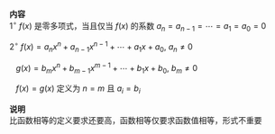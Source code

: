 **内容**  
 $1^\circ\ f(x)$ 是零多项式，当且仅当 $f(x)$ 的系数 $a_n=a_{n-1}=\cdots=a_1=a_0=0$  
  
 $2^\circ\ f(x)=a_nx^n+a_{n-1}x^{n-1}+\cdots+a_1x+a_0,\ a_n\neq0$  
  
 $\enspace\ g(x)=b_mx^n+b_{m-1}x^{m-1}+\cdots+b_1x+b_0,\ b_m\neq0$  
  
 $\enspace\ f(x)=g(x)$ 定义为 $n=m$ 且 $a_i=b_i$  
  
**说明**  
比函数相等的定义要求还要高，函数相等仅要求函数值相等，形式不重要  
